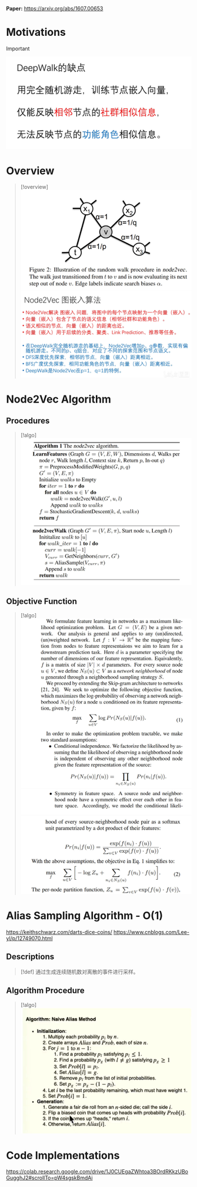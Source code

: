 **Paper:** https://arxiv.org/abs/1607.00653


# Motivations
> [!important]
> ![](Node2Vec.assets/83d638046020ce8ee38194b1dd98d095_MD5.jpeg)


# Overview
> [!overview]
> ![](Node2Vec.assets/bde9ea91d5e5eb4cb0a59a4b69f30061_MD5.jpeg)![](Node2Vec.assets/0fbe5e90f7b23bd1a1dca89782c8a339_MD5.jpeg)


# Node2Vec Algorithm 
## Procedures
> [!algo]
> ![](Node2Vec.assets/624636ecb30af6f9fcc75bdd67ef18b4_MD5.jpeg)



## Objective Function
> [!algo]
> ![](Node2Vec.assets/90551904c8323518887e8a7f87859dc1_MD5.jpeg)![](Node2Vec.assets/4225704ac2b453d8acad6839d6f58c85_MD5.jpeg)![](Node2Vec.assets/2e31e6d8a1802e85f3c588c2b4f26c48_MD5.jpeg)





# Alias Sampling Algorithm - O(1)
https://keithschwarz.com/darts-dice-coins/
https://www.cnblogs.com/Lee-yl/p/12749070.html


## Descriptions
> [!def]
> 通过生成连续随机数对离散的事件进行采样。


## Algorithm Procedure
> [!algo]
> ![](Node2Vec.assets/7bb89b7fba975ee0b1a98b23399d5b68_MD5.jpeg)



# Code Implementations
https://colab.research.google.com/drive/1J0CUEgaZWhtoa3BOrdRKkzUBoGugghJ2#scrollTo=pW4sgskBmdAi



